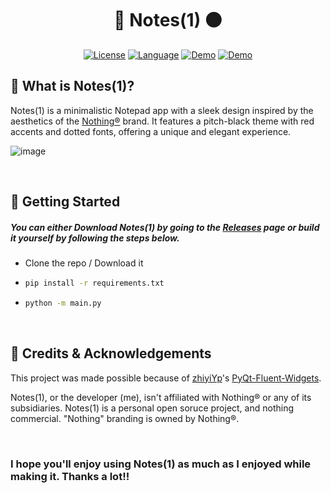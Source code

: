 <h1 align="center" >🔴 Notes(1) ⚫</h1>


<div align="center">
  
  <a href="https://opensource.org/licenses/MIT">![License](https://img.shields.io/badge/License-MIT-yellow)</a>
  <a href="https://opensource.org/">![Language](https://img.shields.io/badge/Open-Source-blue)</a>
  <a href="https://github.com/rohankishore/Notes-1/releases">![Demo](https://img.shields.io/badge/Download-Now-indigo)</a>
  <a href="https://www.fiverr.com/rohancodespy/">![Demo](https://img.shields.io/badge/Fiverr-Hire-green)</a>
</div>

## 🍜 What is Notes(1)?
Notes(1) is a minimalistic Notepad app with a sleek design inspired by the aesthetics of the [Nothing®](https://in.nothing.tech/) brand. It features a pitch-black theme with red accents and dotted fonts, offering a unique and elegant experience.

![image](https://github.com/rohankishore/Notes-1/assets/109947257/9426339f-2ae7-4fd2-87a4-cec6dbdfccc8)

<br>

## 👒 Getting Started

##### You can either Download Notes(1) by going to the [Releases](https://github.com/rohankishore/Notes-1/releases) page or build it yourself by following the steps below.

- Clone the repo / Download it
- ```bash
  pip install -r requirements.txt
  ```

- ```bash
  python -m main.py
  ```


<br>

## 💖 Credits & Acknowledgements

This project was made possible because of [zhiyiYp](https://github.com/zhiyiYp)'s [PyQt-Fluent-Widgets](https://github.com/zhiyiYo/PyQt-Fluent-Widgets).

Notes(1), or the developer (me), isn't affiliated with Nothing® or any of its subsidiaries. Notes(1) is a personal open soruce project, and nothing commercial. "Nothing" branding is owned by Nothing®.

<br>


### I hope you'll enjoy using Notes(1) as much as I enjoyed while making it. Thanks a lot!!
⠀⠀⠀⠀⠀⠀⠀⠀⠀⠀⠀⠀⠀⠀⠀⠀⠀

